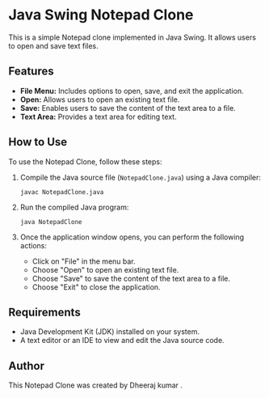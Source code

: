# Java Swing Notepad Clone

This is a simple Notepad clone implemented in Java Swing. It allows users to open and save text files.

## Features

- **File Menu:** Includes options to open, save, and exit the application.
- **Open:** Allows users to open an existing text file.
- **Save:** Enables users to save the content of the text area to a file.
- **Text Area:** Provides a text area for editing text.

## How to Use

To use the Notepad Clone, follow these steps:

1. Compile the Java source file (`NotepadClone.java`) using a Java compiler:

    ```
    javac NotepadClone.java
    ```

2. Run the compiled Java program:

    ```
    java NotepadClone
    ```

3. Once the application window opens, you can perform the following actions:
   - Click on "File" in the menu bar.
   - Choose "Open" to open an existing text file.
   - Choose "Save" to save the content of the text area to a file.
   - Choose "Exit" to close the application.

## Requirements

- Java Development Kit (JDK) installed on your system.
- A text editor or an IDE to view and edit the Java source code.


## Author

This Notepad Clone was created by Dheeraj kumar .

